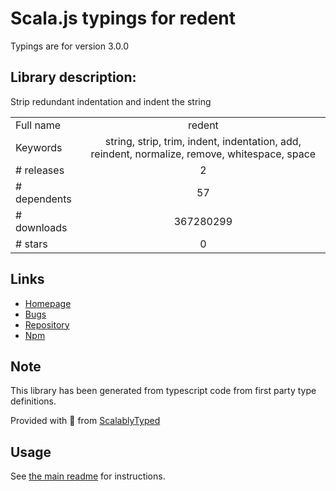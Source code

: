 
# Scala.js typings for redent

Typings are for version 3.0.0

## Library description:
Strip redundant indentation and indent the string

|                    |                 |
| ------------------ | :-------------: |
| Full name          | redent |
| Keywords           | string, strip, trim, indent, indentation, add, reindent, normalize, remove, whitespace, space |
| # releases         | 2 |
| # dependents       | 57 |
| # downloads        | 367280299 |
| # stars            | 0 |

## Links
- [Homepage](https://github.com/sindresorhus/redent#readme)
- [Bugs](https://github.com/sindresorhus/redent/issues)
- [Repository](https://github.com/sindresorhus/redent)
- [Npm](https://www.npmjs.com/package/redent)
    


## Note
This library has been generated from typescript code from first party type definitions.

Provided with :purple_heart: from [ScalablyTyped](https://github.com/oyvindberg/ScalablyTyped)

## Usage
See [the main readme](../../readme.md) for instructions.


